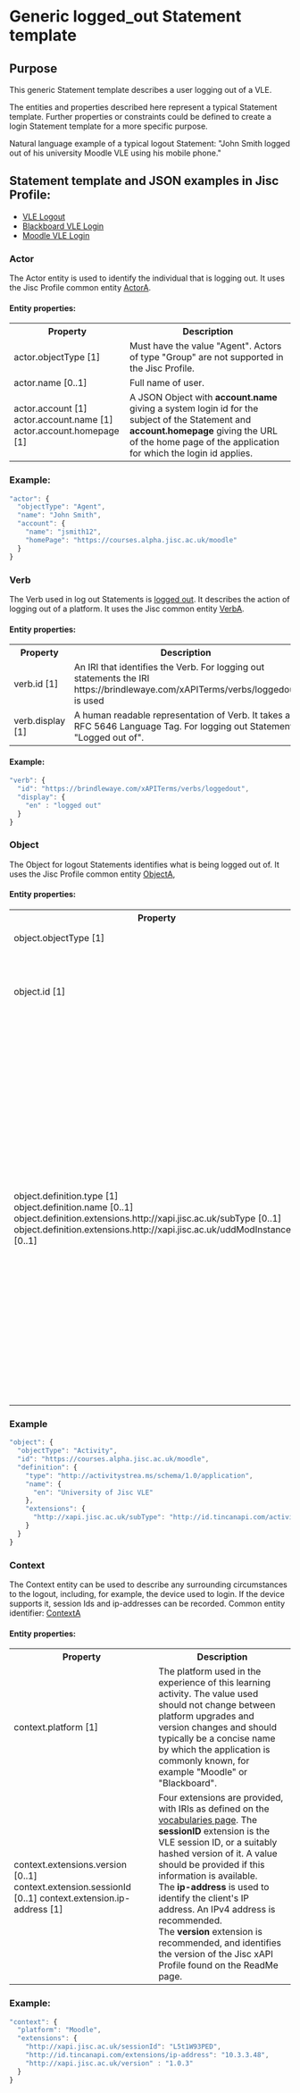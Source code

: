 # Generic logged_out Statement template

## Purpose
This generic Statement template describes a user logging out of a VLE.

The entities and properties described here represent a typical Statement template. Further properties or constraints could be defined to create a login Statement template for a more specific purpose.

Natural language example of a typical logout Statement: "John Smith logged out of his university Moodle VLE using his mobile phone."


## Statement template and JSON examples in Jisc Profile:

- [VLE Logout](/recipes/vle/logout.md)
- [Blackboard VLE Login](/vle/blackboard/loggedout.json)
- [Moodle VLE Login](/vle/moodle/logout.js)

### Actor
The Actor entity is used to identify the individual that is logging out. It uses the Jisc Profile common entity [ActorA](/common_structures.md#actora).

#### Entity properties:

<table>
<tr><th>Property</th><th>Description</th></tr>
<tr>
<td>actor.objectType [1]</td><td>Must have the value "Agent". Actors of type "Group" are not supported in the Jisc Profile.</td>
</tr>
<tr>
<td>actor.name [0..1]</td><td>Full name of user.</td>
</tr>
<tr>
<td>	
actor.account [1] <br/>
actor.account.name [1] <br/>
actor.account.homepage [1] <br/>
</td>
<td>A JSON Object with <b>account.name</b> giving a system login id for the subject of the Statement and <b>account.homepage</b> giving the URL of the home page of the application for which the login id applies.</td></tr>
</table>

### Example:

``` Javascript
"actor": {
  "objectType": "Agent",
  "name": "John Smith",
  "account": {
    "name": "jsmith12",
    "homePage": "https://courses.alpha.jisc.ac.uk/moodle"
  }
}
```

### Verb
The Verb used in log out Statements is [logged out](/vocabulary.md#verbs). It describes the action of logging out of a platform. It uses the Jisc common entity [VerbA](../common_structures.md#verba). 

####  Entity properties:

<table>
	<tr><th>Property</th><th>Description</th></tr>
	<tr>
		<td>verb.id [1]</td>
		<td>An IRI that identifies the Verb. For logging out statements the IRI https://brindlewaye.com/xAPITerms/verbs/loggedout is used</td>
	</tr>
	<tr>
		<td>verb.display [1]</td>
		<td>A human readable representation of Verb. It takes a RFC 5646 Language Tag.  For logging out Statement "Logged out of".</td>
	</tr>
</table>


#### Example:

``` javascript
"verb": {
  "id": "https://brindlewaye.com/xAPITerms/verbs/loggedout",
  "display": {
    "en" : "logged out"
  }
}
```

### Object
The Object for logout Statements identifies what is being logged out of. It uses the Jisc Profile common entity [ObjectA](../common_structures.md#objecta),

#### Entity properties:

<table>
	<tr><th>Property</th><th>Description</th></tr>
	<tr>
		<td>object.objectType [1]</td>
		<td>The value must be "Activity".</td>
	</tr>
	<tr>
		<td>object.id [1]</td>
		<td>An identifier for the Object of the xAPI Statement. This must be unique (within a given platform) across all Object types.</td>
	</tr>
		<tr>
		<td>object.definition.type [1]<br />
	object.definition.name [0..1]<br />
	object.definition.extensions.http://xapi.jisc.ac.uk/subType [0..1]<br />
	object.definition.extensions.http://xapi.jisc.ac.uk/uddModInstanceID [0..1]</td>
		<td>A JSON Object comprising both standard xAPI attributes and the Jisc Profile 'subType' and 'uddModInstanceID' extensions.<br/>
    The <b>type</b> indicates the type of the Object of the Statement. It is required and valid values are listed on the <a href="vocabulary.md#31-activity-types">vocabulary page</a>.<br/>
    The <b>name</b> is optional.<br/>
    The <b>subType</b> extension may be used to indicate the sub-type of this Activity, if applicable, for the recipe being used to create the Statement. This qualifies the object.objectType, and is described on the [vocabularies](vocabulary.md#32-object-definition-extensions) page.<br />
  	</tr>
</table>

### Example
``` javascript
"object": {
  "objectType": "Activity",
  "id": "https://courses.alpha.jisc.ac.uk/moodle",
  "definition": {
    "type": "http://activitystrea.ms/schema/1.0/application",
    "name": {
      "en": "University of Jisc VLE"
    },
    "extensions": {
      "http://xapi.jisc.ac.uk/subType": "http://id.tincanapi.com/activitytype/lms"
    }
  }
}

``` 

### Context
The Context entity can be used to describe any surrounding circumstances to the logout, including, for example, the device used to login. If the device supports it, session Ids and ip-addresses can be recorded. Common entity identifier: [ContextA](/common_structures.md#contexta)   

#### Entity properties:

<table>
<tr><th>Property</th><th>Description</th></tr>
	<tr><td>context.platform [1]</td>
	<td>The platform used in the experience of this learning activity. The value used should not change between platform upgrades and version changes and should typically be a concise name by which the application is commonly known, for example "Moodle" or "Blackboard".</td></tr>
	<tr><td>context.extensions.version [0..1]
		 context.extension.sessionId [0..1]
		 context.extension.ip-address [1]
		 </td>
		<td>Four extensions are provided, with IRIs as defined on the <a href="vocabulary.md#41-context-extensions">vocabularies page</a>.
  	  The <b>sessionID</b> extension is the VLE session ID, or a suitably hashed version of it. A value should be provided if this information is available.<br/>
    The <b>ip-address</b> is used to identify the client's IP address. An IPv4 address is recommended.<br/>
    The <b>version</b> extension is recommended, and identifies the version of the Jisc xAPI Profile found on the ReadMe page. <br/>
		</td></tr></table>

### Example:

``` javascript
"context": {
  "platform": "Moodle",
  "extensions": {
    "http://xapi.jisc.ac.uk/sessionId": "L5t1W93PED",
    "http://id.tincanapi.com/extensions/ip-address": "10.3.3.48",
    "http://xapi.jisc.ac.uk/version" : "1.0.3"
  }
}
```

